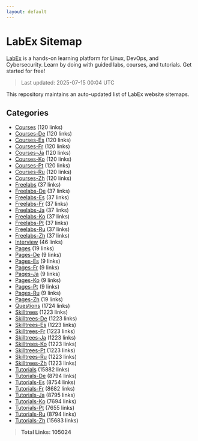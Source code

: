 ```yaml
---
layout: default
---
```


# LabEx Sitemap

[LabEx](https://labex.io) is a hands-on learning platform for Linux, DevOps, and Cybersecurity. Learn by doing with guided labs, courses, and tutorials. Get started for free!

> Last updated: 2025-07-15 00:04 UTC

This repository maintains an auto-updated list of LabEx website sitemaps.

## Categories

- [Courses](categories/courses.md) (120 links)
- [Courses-De](categories/courses-de.md) (120 links)
- [Courses-Es](categories/courses-es.md) (120 links)
- [Courses-Fr](categories/courses-fr.md) (120 links)
- [Courses-Ja](categories/courses-ja.md) (120 links)
- [Courses-Ko](categories/courses-ko.md) (120 links)
- [Courses-Pt](categories/courses-pt.md) (120 links)
- [Courses-Ru](categories/courses-ru.md) (120 links)
- [Courses-Zh](categories/courses-zh.md) (120 links)
- [Freelabs](categories/freelabs.md) (37 links)
- [Freelabs-De](categories/freelabs-de.md) (37 links)
- [Freelabs-Es](categories/freelabs-es.md) (37 links)
- [Freelabs-Fr](categories/freelabs-fr.md) (37 links)
- [Freelabs-Ja](categories/freelabs-ja.md) (37 links)
- [Freelabs-Ko](categories/freelabs-ko.md) (37 links)
- [Freelabs-Pt](categories/freelabs-pt.md) (37 links)
- [Freelabs-Ru](categories/freelabs-ru.md) (37 links)
- [Freelabs-Zh](categories/freelabs-zh.md) (37 links)
- [Interview](categories/interview.md) (46 links)
- [Pages](categories/pages.md) (19 links)
- [Pages-De](categories/pages-de.md) (9 links)
- [Pages-Es](categories/pages-es.md) (9 links)
- [Pages-Fr](categories/pages-fr.md) (9 links)
- [Pages-Ja](categories/pages-ja.md) (9 links)
- [Pages-Ko](categories/pages-ko.md) (9 links)
- [Pages-Pt](categories/pages-pt.md) (9 links)
- [Pages-Ru](categories/pages-ru.md) (9 links)
- [Pages-Zh](categories/pages-zh.md) (19 links)
- [Questions](categories/questions.md) (1724 links)
- [Skilltrees](categories/skilltrees.md) (1223 links)
- [Skilltrees-De](categories/skilltrees-de.md) (1223 links)
- [Skilltrees-Es](categories/skilltrees-es.md) (1223 links)
- [Skilltrees-Fr](categories/skilltrees-fr.md) (1223 links)
- [Skilltrees-Ja](categories/skilltrees-ja.md) (1223 links)
- [Skilltrees-Ko](categories/skilltrees-ko.md) (1223 links)
- [Skilltrees-Pt](categories/skilltrees-pt.md) (1223 links)
- [Skilltrees-Ru](categories/skilltrees-ru.md) (1223 links)
- [Skilltrees-Zh](categories/skilltrees-zh.md) (1223 links)
- [Tutorials](categories/tutorials.md) (15882 links)
- [Tutorials-De](categories/tutorials-de.md) (8794 links)
- [Tutorials-Es](categories/tutorials-es.md) (8754 links)
- [Tutorials-Fr](categories/tutorials-fr.md) (8682 links)
- [Tutorials-Ja](categories/tutorials-ja.md) (8795 links)
- [Tutorials-Ko](categories/tutorials-ko.md) (7694 links)
- [Tutorials-Pt](categories/tutorials-pt.md) (7655 links)
- [Tutorials-Ru](categories/tutorials-ru.md) (8794 links)
- [Tutorials-Zh](categories/tutorials-zh.md) (15683 links)

> **Total Links: 105024**
